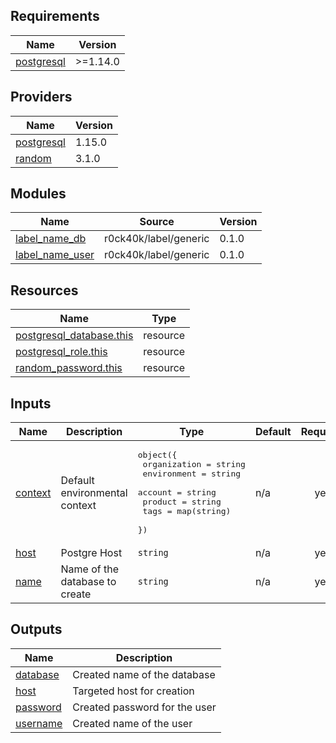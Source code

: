 <!-- prettier-ignore-start -->
<!-- markdownlint-disable -->
<!-- BEGINNING OF PRE-COMMIT-TERRAFORM DOCS HOOK -->
## Requirements

| Name | Version |
|------|---------|
| <a name="requirement_postgresql"></a> [postgresql](#requirement\_postgresql) | >=1.14.0 |

## Providers

| Name | Version |
|------|---------|
| <a name="provider_postgresql"></a> [postgresql](#provider\_postgresql) | 1.15.0 |
| <a name="provider_random"></a> [random](#provider\_random) | 3.1.0 |

## Modules

| Name | Source | Version |
|------|--------|---------|
| <a name="module_label_name_db"></a> [label\_name\_db](#module\_label\_name\_db) | r0ck40k/label/generic | 0.1.0 |
| <a name="module_label_name_user"></a> [label\_name\_user](#module\_label\_name\_user) | r0ck40k/label/generic | 0.1.0 |

## Resources

| Name | Type |
|------|------|
| [postgresql_database.this](https://registry.terraform.io/providers/cyrilgdn/postgresql/latest/docs/resources/database) | resource |
| [postgresql_role.this](https://registry.terraform.io/providers/cyrilgdn/postgresql/latest/docs/resources/role) | resource |
| [random_password.this](https://registry.terraform.io/providers/hashicorp/random/latest/docs/resources/password) | resource |

## Inputs

| Name | Description | Type | Default | Required |
|------|-------------|------|---------|:--------:|
| <a name="input_context"></a> [context](#input\_context) | Default environmental context | <pre>object({<br>    organization = string<br>    environment  = string<br>    account      = string<br>    product      = string<br>    tags         = map(string)<br>  })</pre> | n/a | yes |
| <a name="input_host"></a> [host](#input\_host) | Postgre Host | `string` | n/a | yes |
| <a name="input_name"></a> [name](#input\_name) | Name of the database to create | `string` | n/a | yes |

## Outputs

| Name | Description |
|------|-------------|
| <a name="output_database"></a> [database](#output\_database) | Created name of the database |
| <a name="output_host"></a> [host](#output\_host) | Targeted host for creation |
| <a name="output_password"></a> [password](#output\_password) | Created password for the user |
| <a name="output_username"></a> [username](#output\_username) | Created name of the user |
<!-- END OF PRE-COMMIT-TERRAFORM DOCS HOOK -->
<!-- markdownlint-disable -->
<!-- prettier-ignore-end -->
